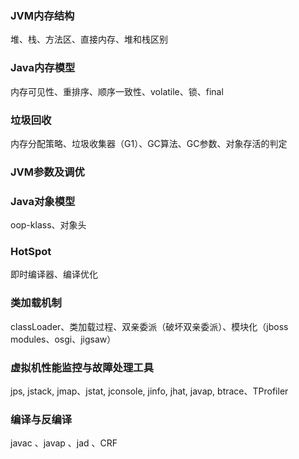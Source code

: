 ### JVM内存结构
堆、栈、方法区、直接内存、堆和栈区别

### Java内存模型
内存可见性、重排序、顺序一致性、volatile、锁、final

### 垃圾回收
内存分配策略、垃圾收集器（G1）、GC算法、GC参数、对象存活的判定 

### JVM参数及调优
### Java对象模型
oop-klass、对象头

### HotSpot
即时编译器、编译优化

### 类加载机制
classLoader、类加载过程、双亲委派（破坏双亲委派）、模块化（jboss modules、osgi、jigsaw）

### 虚拟机性能监控与故障处理工具
jps, jstack, jmap、jstat, jconsole, jinfo, jhat, javap, btrace、TProfiler

### 编译与反编译
javac 、javap 、jad 、CRF